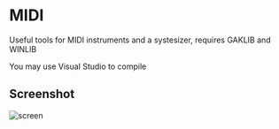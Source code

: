 # MIDI

Useful tools for MIDI instruments and a systesizer, requires GAKLIB and WINLIB

You may use Visual Studio to compile

## Screenshot
![screen](https://github.com/user-attachments/assets/185bdbcb-aec4-4e26-9d83-eba836fc49d9)
